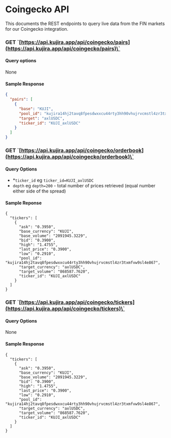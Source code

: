 # Coingecko API

This documents the REST endpoints to query live data from the FIN markets for our Coingecko integration.

### GET \`[https://api.kujira.app/api/coingecko/pairs](https://api.kujira.app/api/coingecko/pairs)\`

#### Query options

None

#### Sample Response

```json
{
  "pairs": [
    {
      "base": "KUJI",
      "pool_id": "kujira14hj2tavq8fpesdwxxcu44rty3hh90vhujrvcmstl4zr3txmfvw9sl4e867",
      "target": "axlUSDC",
      "ticker_id": "KUJI_axlUSDC"
    }
  ]
}
```

### GET \`[https://api.kujira.app/api/coingecko/orderbook](https://api.kujira.app/api/coingecko/orderbook)\`

#### Query Options

* \*`ticker_id` eg `ticker_id=KUJI_axlUSDC`
* `depth` eg `depth=200` - total number of prices retrieved (equal number either side of the spread)

#### Sample Reponse

```
{
  "tickers": [
    {
      "ask": "0.3950",
      "base_currency": "KUJI",
      "base_volume": "2091945.3229",
      "bid": "0.3900",
      "high": "1.4755",
      "last_price": "0.3900",
      "low": "0.2910",
      "pool_id": "kujira14hj2tavq8fpesdwxxcu44rty3hh90vhujrvcmstl4zr3txmfvw9sl4e867",
      "target_currency": "axlUSDC",
      "target_volume": "868587.7620",
      "ticker_id": "KUJI_axlUSDC"
    }
  ]
}
```

### GET \`[https://api.kujira.app/api/coingecko/tickers](https://api.kujira.app/api/coingecko/tickers)\`

#### Query Options&#x20;

None

#### Sample Response

```
{
  "tickers": [
    {
      "ask": "0.3950",
      "base_currency": "KUJI",
      "base_volume": "2091945.3229",
      "bid": "0.3900",
      "high": "1.4755",
      "last_price": "0.3900",
      "low": "0.2910",
      "pool_id": "kujira14hj2tavq8fpesdwxxcu44rty3hh90vhujrvcmstl4zr3txmfvw9sl4e867",
      "target_currency": "axlUSDC",
      "target_volume": "868587.7620",
      "ticker_id": "KUJI_axlUSDC"
    } 
  ]
}
```

